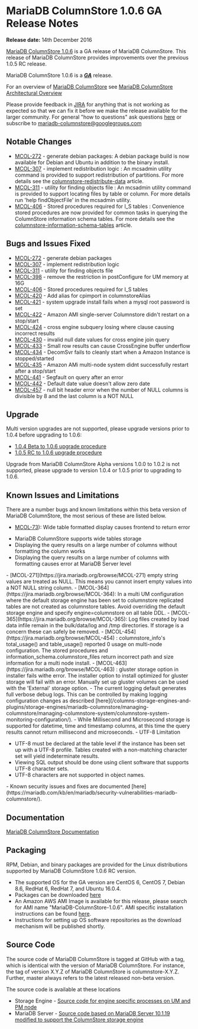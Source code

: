 # MariaDB ColumnStore 1.0.6 GA Release Notes

<strong>Release date:</strong> 14th December 2016

[MariaDB ColumnStore 1.0.6](/columns-storage-engines-and-plugins/storage-engines/mariadb-columnstore/) is a GA release of MariaDB ColumnStore. This release of MariaDB ColumnStore provides improvements over the previous 1.0.5 RC release.

MariaDB ColumnStore 1.0.6 is a <strong><em>[GA](/kb/en/release-criteria/)</em></strong> release.

For an overview of [MariaDB ColumnStore](/columns-storage-engines-and-plugins/storage-engines/mariadb-columnstore/) see [MariaDB ColumnStore Architectural Overview](/columns-storage-engines-and-plugins/storage-engines/mariadb-columnstore/columnstore-architecture/columnstore-architectural-overview/)

Please provide feedback in [JIRA](https://jira.mariadb.org/browse/MCOL) for anything that is not working as expected so that we can fix it before we make the release available for the larger community.
For general "how to questions" ask questions [here](/columns-storage-engines-and-plugins/storage-engines/mariadb-columnstore/) or subscribe to mariadb-columnstore@googlegroups.com

## Notable Changes

- [MCOL-272](https://jira.mariadb.org/browse/MCOL-272) - generate debian packages: A debian package build is now available for Debian and Ubuntu in addition to the binary install.
- [MCOL-307](https://jira.mariadb.org/browse/MCOL-307) - implement redistribution logic : An mcsadmin utility command is provided to support redistribution of partitions. For more details see the [columnstore-redistribute-data](/columns-storage-engines-and-plugins/storage-engines/mariadb-columnstore/managing-columnstore/managing-columnstore-system/columnstore-redistribute-data/) article.
- [MCOL-311](https://jira.mariadb.org/browse/MCOL-311) - utility for finding objects file : An mcsadmin utility command is provided to support locating files by table or column. For more details run 'help findObjectFile'
in the mcsadmin utility.
- [MCOL-406](https://jira.mariadb.org/browse/MCOL-406) - Stored procedures required for I_S tables : Convenience stored procedures are now provided for common tasks in querying the ColumnStore information schema tables. For more details see the [columnstore-information-schema-tables](/columns-storage-engines-and-plugins/storage-engines/mariadb-columnstore/columnstore-sql-structure-and-commands/columnstore-information-schema-tables/) article.

## Bugs and Issues Fixed

- [MCOL-272](https://jira.mariadb.org/browse/MCOL-272) - generate debian packages
- [MCOL-307](https://jira.mariadb.org/browse/MCOL-307) - implement redistribution logic
- [MCOL-311](https://jira.mariadb.org/browse/MCOL-311) - utility for finding objects file
- [MCOL-398](https://jira.mariadb.org/browse/MCOL-398) - remove the restriction in postConfigure for UM memory at 16G
- [MCOL-406](https://jira.mariadb.org/browse/MCOL-406) - Stored procedures required for I_S tables
- [MCOL-420](https://jira.mariadb.org/browse/MCOL-420) - Add alias for cpimport in  columnstoreAlias
- [MCOL-421](https://jira.mariadb.org/browse/MCOL-421) - system upgrade install fails when a mysql root password is set
- [MCOL-422](https://jira.mariadb.org/browse/MCOL-422) - Amazon AMI single-server Columnstore didn't restart on a stop/start
- [MCOL-424](https://jira.mariadb.org/browse/MCOL-424) - cross engine subquery losing where clause causing incorrect results
- [MCOL-430](https://jira.mariadb.org/browse/MCOL-430) - invalid null date values for cross engine join query
- [MCOL-433](https://jira.mariadb.org/browse/MCOL-433) - Small row results can cause CrossEngine buffer underflow
- [MCOL-434](https://jira.mariadb.org/browse/MCOL-434) - DecomSvr fails to cleanly start when a Amazon Instance is stopped/started
- [MCOL-435](https://jira.mariadb.org/browse/MCOL-435) - Amazon AMi multi-node system didnt successfully restart after a stop/start
- [MCOL-441](https://jira.mariadb.org/browse/MCOL-441) - Segfault on query after an error
- [MCOL-442](https://jira.mariadb.org/browse/MCOL-442) - Default date value doesn't allow zero date
- [MCOL-457](https://jira.mariadb.org/browse/MCOL-457) - null bit header error when the number of NULL columns is divisible by 8 and the last column is a NOT NULL

## Upgrade

Multi version upgrades are not supported, please upgrade versions prior to 1.0.4 before upgrading to 1.0.6:

- [1.0.4 Beta to 1.0.6 upgrade procedure](/columns-storage-engines-and-plugins/storage-engines/mariadb-columnstore/mariadb-columnstore-columnstore/mariadb-columnstore-10-upgrades/mariadb-columnstore-software-upgrade-104-to-106/)
- [1.0.5 RC to 1.0.6 upgrade procedure](/columns-storage-engines-and-plugins/storage-engines/mariadb-columnstore/mariadb-columnstore-columnstore/mariadb-columnstore-10-upgrades/mariadb-columnstore-software-upgrade-105-to-106/)

Upgrade from MariaDB ColumnStore Alpha versions 1.0.0 to 1.0.2 is not supported, please upgrade to version 1.0.4 or 1.0.5 prior to upgrading to 1.0.6.

## Known Issues and Limitations

There are a number bugs and known limitations within this beta version of MariaDB ColumnStore, the most serious of these are listed below.

- [MCOL-73](https://jira.mariadb.org/browse/MCOL-73)): Wide table formatted display causes frontend to return error
<ul start="1"><li>MariaDB ColumnStore supports wide tables storage
</li><li>Displaying the query results on a large number of columns without formatting the column works
</li><li>Displaying the query results on a large number of columns with formatting causes error at MariaDB Server level
</li></ul>
- [MCOL-271](https://jira.mariadb.org/browse/MCOL-271)  empty string values are treated as NULL. This means you cannot insert empty values into a NOT NULL string column.
- [MCOL-364](https://jira.mariadb.org/browse/MCOL-364): In a multi UM configuration where the default storage engine has been set to columnstore replicated tables are not created as columnstore tables. Avoid overriding the default storage engine and specify engine=columnstore on all table DDL.
- [MCOL-365](https://jira.mariadb.org/browse/MCOL-365): Log files created by load data infile remain in the bulk/data/log and /tmp directories. If storage is a concern these can safely be removed.
- [MCOL-454](https://jira.mariadb.org/browse/MCOL-454) : columnstore_info's total_usage() and table_usage() reported 0 usage on multi-node configuration. The stored procedures and information_schema.columnstore_files return incorrect path and size information for a multi node install.
- [MCOL-463](https://jira.mariadb.org/browse/MCOL-463) : gluster storage option in installer fails withe error. The installer option to install optimized for gluster storage will fail with an error. Manually set up gluster volumes can be used with the 'External' storage option.
- The current logging default generates full verbose debug logs. This can be controlled by making logging configuration changes as described [here](/columns-storage-engines-and-plugins/storage-engines/mariadb-columnstore/managing-columnstore/managing-columnstore-system/columnstore-system-monitoring-configuration/).
- While Millisecond and Microsecond storage is supported for datetime, time and timestamp columns, at this time the query results cannot return millisecond and microseconds.
- UTF-8 Limitation
<ul start="1"><li>UTF-8 must be declared at the table level if the instance has been set up with a UTF-8 profile. Tables created with a non-matching character set will yield indeterminate results. 
</li><li>Viewing SQL output should be done using client software that supports UTF-8 character sets. 
</li><li>UTF-8 characters are not supported in object names. 
</li></ul>
- Known security issues and fixes are documented [here](https://mariadb.com/kb/en/mariadb/security-vulnerabilities-mariadb-columnstore/).

## Documentation

[MariaDB ColumnStore Documentation](/columns-storage-engines-and-plugins/storage-engines/mariadb-columnstore/)

## Packaging

RPM, Debian, and binary packages are provided for the Linux distributions supported by MariaDB ColumnStore 1.0.6 RC version.

- The supported OS for the GA version are CentOS 6, CentOS 7, Debian 8.6, RedHat 6, RedHat 7, and Ubuntu 16.0.4.
- Packages can be downloaded [here](https://mariadb.com/downloads/columnstore)
- An Amazon AWS AMI Image is available for this release, please search for AMI name "MariaDB-ColumnStore-1.0.6". AMI specific installation instructions can be found [here](/columns-storage-engines-and-plugins/storage-engines/mariadb-columnstore/columnstore-getting-started/installing-and-configuring-a-columnstore-system-using-the-amazon-ami/).
- Instructions for setting up OS software repositories as the download mechanism will be published shortly.

## Source Code

The source code of MariaDB ColumnStore is tagged at GitHub with a tag, which is identical with the version of MariaDB ColumnStore. For instance, the tag of version X.Y.Z of MariaDB ColumnStore is columnstore-X.Y.Z. Further, master always refers to the latest released non-beta version.

The source code is available at these locations

- Storage Engine - [Source code for engine specific processes on UM and PM node](https://github.com/mariadb-corporation/mariadb-columnstore-engine)
- MariaDB Server - [Source code based on MariaDB Server 10.1.19 modified to support the ColumnStore storage engine](https://github.com/mariadb-corporation/mariadb-columnstore-server)